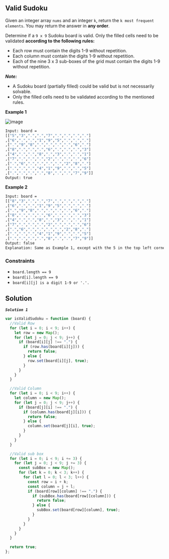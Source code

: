 ## Valid Sudoku

Given an integer array `nums` and an integer `k`, return the `k most frequent elements`. You may return the answer in **any order**.

Determine if a `9 x 9` Sudoku board is valid. Only the filled cells need to be validated **according to the following rules:**

- Each row must contain the digits 1-9 without repetition.
- Each column must contain the digits 1-9 without repetition.
- Each of the nine 3 x 3 sub-boxes of the grid must contain the digits 1-9 without repetition.

**_Note:_**

- A Sudoku board (partially filled) could be valid but is not necessarily solvable.
- Only the filled cells need to be validated according to the mentioned rules.

**Example 1**

![image](https://github.com/surshreya/leetcode/assets/118065908/cff7d616-5774-44b4-86c4-e0cb255fdef4)


```bash
Input: board =
[["5","3",".",".","7",".",".",".","."]
,["6",".",".","1","9","5",".",".","."]
,[".","9","8",".",".",".",".","6","."]
,["8",".",".",".","6",".",".",".","3"]
,["4",".",".","8",".","3",".",".","1"]
,["7",".",".",".","2",".",".",".","6"]
,[".","6",".",".",".",".","2","8","."]
,[".",".",".","4","1","9",".",".","5"]
,[".",".",".",".","8",".",".","7","9"]]
Output: true
```

**Example 2**

```bash
Input: board =
[["8","3",".",".","7",".",".",".","."]
,["6",".",".","1","9","5",".",".","."]
,[".","9","8",".",".",".",".","6","."]
,["8",".",".",".","6",".",".",".","3"]
,["4",".",".","8",".","3",".",".","1"]
,["7",".",".",".","2",".",".",".","6"]
,[".","6",".",".",".",".","2","8","."]
,[".",".",".","4","1","9",".",".","5"]
,[".",".",".",".","8",".",".","7","9"]]
Output: false
Explanation: Same as Example 1, except with the 5 in the top left corner being modified to 8. Since there are two 8's in the top left 3x3 sub-box, it is invalid.
```

### Constraints

- `board.length == 9`
- `board[i].length == 9`
- `board[i][j] is a digit 1-9 or '.'.`

## Solution

**_`Solution 1`_**

```javascript
var isValidSudoku = function (board) {
  //Valid Row
  for (let i = 0; i < 9; i++) {
    let row = new Map();
    for (let j = 0; j < 9; j++) {
      if (board[i][j] !== ".") {
        if (row.has(board[i][j])) {
          return false;
        } else {
          row.set(board[i][j], true);
        }
      }
    }
  }

  //Valid Column
  for (let i = 0; i < 9; i++) {
    let column = new Map();
    for (let j = 0; j < 9; j++) {
      if (board[j][i] !== ".") {
        if (column.has(board[j][i])) {
          return false;
        } else {
          column.set(board[j][i], true);
        }
      }
    }
  }

  //Valid sub box
  for (let i = 0; i < 9; i += 3) {
    for (let j = 0; j < 9; j += 3) {
      const subBox = new Map();
      for (let k = 0; k < 3; k++) {
        for (let l = 0; l < 3; l++) {
          const row = i + k;
          const column = j + l;
          if (board[row][column] !== ".") {
            if (subBox.has(board[row][column])) {
              return false;
            } else {
              subBox.set(board[row][column], true);
            }
          }
        }
      }
    }
  }

  return true;
};
```
